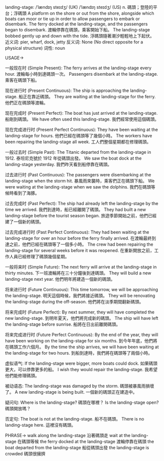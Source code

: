 landing-stage: /ˈlændɪŋ steɪdʒ/ (UK) /ˈlændɪŋ steɪdʒ/ (US)
n.
碼頭；登陸的平台；浮碼頭
A platform on the shore or out from the shore, alongside which boats can moor or tie up in order to allow passengers to embark or disembark.
The ferry docked at the landing-stage, and the passengers began to disembark.  渡輪停靠在碼頭，乘客開始下船。
The landing-stage bobbed gently up and down with the tide. 浮碼頭隨著潮汐輕輕地上下起伏。
近义词: pier, wharf, dock, jetty
反义词: None (No direct opposite for a physical structure)
词性: noun


USAGE->

一般现在时 (Simple Present):
The ferry arrives at the landing-stage every hour. 渡輪每小時到達碼頭一次。
Passengers disembark at the landing-stage. 乘客在碼頭下船。

现在进行时 (Present Continuous):
The ship is approaching the landing-stage. 船正在靠近碼頭。
They are waiting at the landing-stage for the ferry. 他們正在碼頭等渡輪。

现在完成时 (Present Perfect):
The boat has just arrived at the landing-stage. 船剛到碼頭。
We have often used this landing-stage. 我們經常使用這個碼頭。

现在完成进行时 (Present Perfect Continuous):
They have been waiting at the landing-stage for hours. 他們已經在碼頭等了幾個小時。
The workers have been repairing the landing-stage all week. 工人們整個星期都在修理碼頭。


一般过去时 (Simple Past):
The Titanic departed from the landing-stage in 1912. 泰坦尼克號於 1912 年從碼頭出發。
We saw the boat dock at the landing-stage yesterday. 我們昨天看到船停靠在碼頭。


过去进行时 (Past Continuous):
The passengers were disembarking at the landing-stage when the storm hit.  暴風雨來襲時，乘客們正在碼頭下船。
We were waiting at the landing-stage when we saw the dolphins. 我們在碼頭等候時看到了海豚。


过去完成时 (Past Perfect):
The ship had already left the landing-stage by the time we arrived.  我們到達時，船已經離開了碼頭。
They had built a new landing-stage before the tourist season began.  旅遊季節開始之前，他們已經建了一個新的碼頭。


过去完成进行时 (Past Perfect Continuous):
They had been waiting at the landing-stage for over an hour before the ferry finally arrived.  在渡輪最終到達之前，他們已經在碼頭等了一個多小時。
The crew had been repairing the landing-stage for several weeks before it was reopened.  在重新開放之前，工作人員已經修理了碼頭幾個星期。


一般将来时 (Simple Future):
The next ferry will arrive at the landing-stage in thirty minutes. 下一班渡輪將在三十分鐘後到達碼頭。
They will build a new landing-stage next year.  他們明年將建造一個新的碼頭。



将来进行时 (Future Continuous):
This time tomorrow, we will be approaching the landing-stage. 明天這個時候，我們將接近碼頭。
They will be renovating the landing-stage during the off-season.  他們將在淡季期間翻新碼頭。


将来完成时 (Future Perfect):
By next summer, they will have completed the new landing-stage.  到明年夏天，他們將完成新的碼頭。
The ship will have left the landing-stage before sunrise.  船將在日出前離開碼頭。



将来完成进行时 (Future Perfect Continuous):
By the end of the year, they will have been working on the landing-stage for six months.  到今年年底，他們將在碼頭工作六個月。
By the time the ship arrives, we will have been waiting at the landing-stage for two hours.  到船到達時，我們將在碼頭等了兩個小時。



虚拟语气:
If the landing-stage were bigger, more boats could dock.  如果碼頭更大，可以停靠更多的船。
I wish they would repair the landing-stage.  我希望他們能修理碼頭。



被动语态:
The landing-stage was damaged by the storm. 碼頭被暴風雨損壞了。
A new landing-stage is being built.  一個新的碼頭正在建造中。


疑问句:
Where is the landing-stage? 碼頭在哪裡？
Is the landing-stage open? 碼頭開放嗎？


否定句:
The boat is not at the landing-stage. 船不在碼頭。
There is no landing-stage here.  這裡沒有碼頭。


PHRASE->
walk along the landing-stage  沿著碼頭走
wait at the landing-stage  在碼頭等候
the ferry docked at the landing-stage  渡輪停靠在碼頭
the boat departed from the landing-stage  船從碼頭出發
the landing-stage is crowded  碼頭很擁擠
